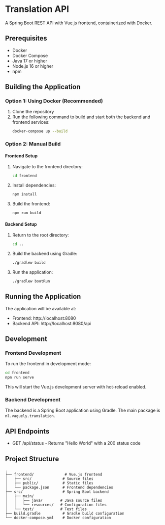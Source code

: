 # Translation API

A Spring Boot REST API with Vue.js frontend, containerized with Docker.

## Prerequisites

- Docker
- Docker Compose
- Java 17 or higher
- Node.js 16 or higher
- npm

## Building the Application

### Option 1: Using Docker (Recommended)

1. Clone the repository
2. Run the following command to build and start both the backend and frontend services:
   ```bash
   docker-compose up --build
   ```

### Option 2: Manual Build

#### Frontend Setup
1. Navigate to the frontend directory:
   ```bash
   cd frontend
   ```
2. Install dependencies:
   ```bash
   npm install
   ```
3. Build the frontend:
   ```bash
   npm run build
   ```

#### Backend Setup
1. Return to the root directory:
   ```bash
   cd ..
   ```
2. Build the backend using Gradle:
   ```bash
   ./gradlew build
   ```
3. Run the application:
   ```bash
   ./gradlew bootRun
   ```

## Running the Application

The application will be available at:
- Frontend: http://localhost:8080
- Backend API: http://localhost:8080/api

## Development

### Frontend Development
To run the frontend in development mode:
```bash
cd frontend
npm run serve
```
This will start the Vue.js development server with hot-reload enabled.

### Backend Development
The backend is a Spring Boot application using Gradle. The main package is `nl.vaguely.translation`.

## API Endpoints

- GET /api/status - Returns "Hello World" with a 200 status code

## Project Structure

```
.
├── frontend/              # Vue.js frontend
│   ├── src/              # Source files
│   ├── public/           # Static files
│   └── package.json      # Frontend dependencies
├── src/                  # Spring Boot backend
│   ├── main/
│   │   ├── java/        # Java source files
│   │   └── resources/   # Configuration files
│   └── test/            # Test files
├── build.gradle          # Gradle build configuration
└── docker-compose.yml    # Docker configuration
```